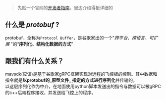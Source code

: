 > 先贴一个官网的[开发者指南](https://developers.google.com/protocol-buffers/docs/overview)。里边介绍得挺详细的  

## 什么是 _protobuf_ ?
protobuf，全称为`Protocol Buffer`，是谷歌家出的一个"*跨平台、跨语言、可扩展* "的“__序列化、结构化数据的方式__”

## 跟我们有什么关系？
mavsdk(应该)是基于谷歌家gRPC框架实现对远程的飞控板的控制。其中数据和指令就是**以protobuf的_原型文件_ 指定的方式进行序列化**并传输的。  
以这层序列化作为中介，在地面使用python脚本发送出的指令与数据可以被gRPC的c++后端程序接收，并发送给飞控上的程序。
